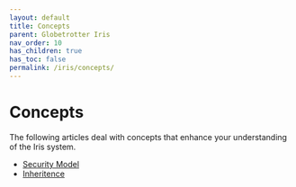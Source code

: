 ```yaml
---
layout: default
title: Concepts
parent: Globetrotter Iris
nav_order: 10
has_children: true
has_toc: false
permalink: /iris/concepts/
---
```


# Concepts

The following articles deal with concepts that enhance your understanding of the Iris system.

* [Security Model](/iris/concepts/security-model/)
* [Inheritence](/iris/concepts/inheritence/) 